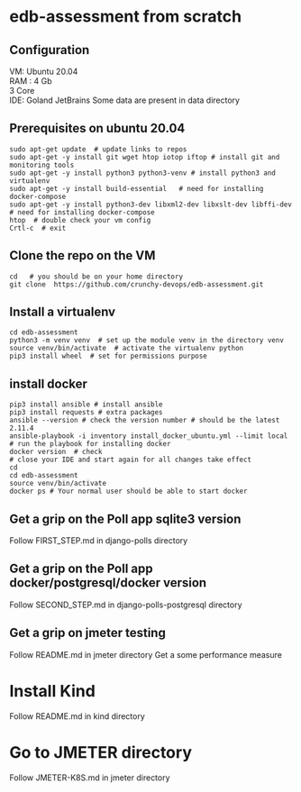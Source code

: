 # edb-assessment from scratch

## Configuration 
VM: Ubuntu 20.04  
RAM : 4 Gb    
3 Core  
IDE: Goland  JetBrains
Some data are present in data directory

## Prerequisites on ubuntu 20.04
```shell
sudo apt-get update  # update links to repos
sudo apt-get -y install git wget htop iotop iftop # install git and monitoring tools
sudo apt-get -y install python3 python3-venv # install python3 and virtualenv
sudo apt-get -y install build-essential   # need for installing docker-compose
sudo apt-get -y install python3-dev libxml2-dev libxslt-dev libffi-dev # need for installing docker-compose
htop  # double check your vm config
Crtl-c  # exit
```

## Clone the repo  on the VM
```shell
cd   # you should be on your home directory
git clone  https://github.com/crunchy-devops/edb-assessment.git
```

## Install a virtualenv
```shell
cd edb-assessment
python3 -m venv venv  # set up the module venv in the directory venv
source venv/bin/activate  # activate the virtualenv python
pip3 install wheel  # set for permissions purpose
```

## install docker 
```shell
pip3 install ansible # install ansible
pip3 install requests # extra packages
ansible --version # check the version number # should be the latest 2.11.4
ansible-playbook -i inventory install_docker_ubuntu.yml --limit local  # run the playbook for installing docker
docker version  # check 
# close your IDE and start again for all changes take effect
cd
cd edb-assessment
source venv/bin/activate
docker ps # Your normal user should be able to start docker  
```

## Get a grip on the Poll app sqlite3 version
Follow FIRST_STEP.md in django-polls directory

## Get a grip on the Poll app docker/postgresql/docker version
Follow SECOND_STEP.md in django-polls-postgresql  directory

## Get a grip on jmeter testing
Follow README.md in jmeter directory 
Get a some performance measure

# Install Kind
Follow README.md in kind directory

# Go to JMETER directory
Follow JMETER-K8S.md in jmeter directory 